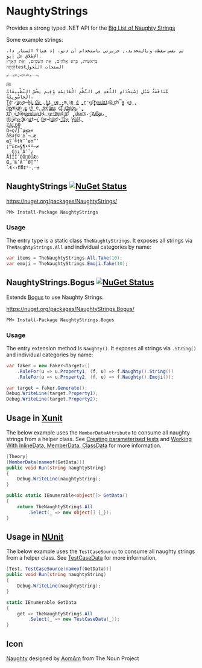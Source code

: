 # NaughtyStrings

Provides a strong typed .NET API for the [Big List of Naughty Strings](https://github.com/minimaxir/big-list-of-naughty-strings)

Some example strings:

```
ثم نفس سقطت وبالتحديد،, جزيرتي باستخدام أن دنو. إذ هنا؟ الستار دا، الإطلاق عل إيو.
בְּרֵאשִׁית, בָּרָא אֱלֹהִים, אֵת הַשָּׁמַיִם, וְאֵת הָאָרֶץ
הָיְתָהtestالصفحات التّحول
﷽
ﷺ
مُنَاقَشَةُ سُبُلِ اِسْتِخْدَامِ اللُّغَةِ فِي النُّظُمِ الْقَائِمَةِ وَفِيم يَخُصَّ التَّطْبِيقَاتُ الْحاسُوبِيَّةُ، 
Ṱ̺̺̕o͞ ̷i̲̬͇̪͙n̝̗͕v̟̜̘̦͟o̶̙̰̠kè͚̮̺̪̹̱̤ ̖t̝͕̳̣̻̪͞h̼͓̲̦̳̘̲e͇̣̰̦̬͎ ̢̼̻̱̘h͚͎͙̜̣̲ͅi̦̲̣̰̤v̻͍e̺̭̳̪̰-m̢iͅn̖̺̞̲̯̰d̵̼̟͙̩̼̘̳ ̞̥̱̳̭r̛̗̘e͙p͠r̼̞̻̭̗e̺̠̣͟s̘͇̳͍̝͉e͉̥̯̞̲͚̬͜ǹ̬͎͎̟̖͇̤t͍̬̤͓̼̭͘ͅi̪̱n͠g̴͉ ͏͉ͅc̬̟h͡a̫̻̯͘o̫̟̖͍̙̝͉s̗̦̲.̨̹͈̣
̡͓̞ͅI̗̘̦͝n͇͇͙v̮̫ok̲̫̙͈i̖͙̭̹̠̞n̡̻̮̣̺g̲͈͙̭͙̬͎ ̰t͔̦h̞̲e̢̤ ͍̬̲͖f̴̘͕̣è͖ẹ̥̩l͖͔͚i͓͚̦͠n͖͍̗͓̳̮g͍ ̨o͚̪͡f̘̣̬ ̖̘͖̟͙̮c҉͔̫͖͓͇͖ͅh̵̤̣͚͔á̗̼͕ͅo̼̣̥s̱͈̺̖̦̻͢.̛̖̞̠̫̰
̗̺͖̹̯͓Ṯ̤͍̥͇͈h̲́e͏͓̼̗̙̼̣͔ ͇̜̱̠͓͍ͅN͕͠e̗̱z̘̝̜̺͙p̤̺̹͍̯͚e̠̻̠͜r̨̤͍̺̖͔̖̖d̠̟̭̬̝͟i̦͖̩͓͔̤a̠̗̬͉̙n͚͜ ̻̞̰͚ͅh̵͉i̳̞v̢͇ḙ͎͟-҉̭̩̼͔m̤̭̫i͕͇̝̦n̗͙ḍ̟ ̯̲͕͞ǫ̟̯̰̲͙̻̝f ̪̰̰̗̖̭̘͘c̦͍̲̞͍̩̙ḥ͚a̮͎̟̙͜ơ̩̹͎s̤.̝̝ ҉Z̡̖̜͖̰̣͉̜a͖̰͙̬͡l̲̫̳͍̩g̡̟̼̱͚̞̬ͅo̗͜.̟
̦H̬̤̗̤͝e͜ ̜̥̝̻͍̟́w̕h̖̯͓o̝͙̖͎̱̮ ҉̺̙̞̟͈W̷̼̭a̺̪͍į͈͕̭͙̯̜t̶̼̮s̘͙͖̕ ̠̫̠B̻͍͙͉̳ͅe̵h̵̬͇̫͙i̹͓̳̳̮͎̫̕n͟d̴̪̜̖ ̰͉̩͇͙̲͞ͅT͖̼͓̪͢h͏͓̮̻e̬̝̟ͅ ̤̹̝W͙̞̝͔͇͝ͅa͏͓͔̹̼̣l̴͔̰̤̟͔ḽ̫.͕
Z̮̞̠͙͔ͅḀ̗̞͈̻̗Ḷ͙͎̯̹̞͓G̻O̭̗̮
Ω≈ç√∫˜µ≤≥÷
åß∂ƒ©˙∆˚¬…æ
œ∑´®†¥¨ˆøπ“‘
¡™£¢∞§¶•ªº–≠
¸˛Ç◊ı˜Â¯˘¿
ÅÍÎÏ˝ÓÔÒÚÆ☃
Œ„´‰ˇÁ¨ˆØ∏”’
`⁄€‹›ﬁﬂ‡°·‚—±
```


## NaughtyStrings  [![NuGet Status](http://img.shields.io/nuget/v/NaughtyStrings.svg?style=flat)](https://www.nuget.org/packages/NaughtyStrings/)

https://nuget.org/packages/NaughtyStrings/

    PM> Install-Package NaughtyStrings


### Usage

The entry type is a static class `TheNaughtyStrings`. It exposes all strings via `TheNaughtyStrings.All` and individual categories by name:

```csharp
var items = TheNaughtyStrings.All.Take(10);
var emoji = TheNaughtyStrings.Emoji.Take(10);
```

## NaughtyStrings.Bogus [![NuGet Status](http://img.shields.io/nuget/v/NaughtyStrings.Bogus.svg?style=flat)](https://www.nuget.org/packages/NaughtyStrings.Bogus/)

Extends [Bogus](https://github.com/bchavez/Bogus) to use Naughty Strings.

https://nuget.org/packages/NaughtyStrings.Bogus/

    PM> Install-Package NaughtyStrings.Bogus


### Usage


The entry extension method is `Naughty()`. It exposes all strings via `.String()` and individual categories by name:

```csharp
var faker = new Faker<Target>()
    .RuleFor(u => u.Property1, (f, u) => f.Naughty().String())
    .RuleFor(u => u.Property2, (f, u) => f.Naughty().Emoji());

var target = faker.Generate();
Debug.WriteLine(target.Property1);
Debug.WriteLine(target.Property2);
```


## Usage in [Xunit](https://xunit.github.io/)

The below example uses the `MemberDataAttribute` to consume all naughty strings from a helper class. See [Creating parameterised tests](https://andrewlock.net/creating-parameterised-tests-in-xunit-with-inlinedata-classdata-and-memberdata/#loadingdatafromapropertyormethodonadifferentclass) and [Working With InlineData, MemberData, ClassData](http://hamidmosalla.com/2017/02/25/xunit-theory-working-with-inlinedata-memberdata-classdata/) for more information.

```csharp
[Theory]
[MemberData(nameof(GetData))]
public void Run(string naughtyString)
{
    Debug.WriteLine(naughtyString);
}

public static IEnumerable<object[]> GetData()
{
    return TheNaughtyStrings.All
        .Select(_ => new object[] {_});
}
```


## Usage in [NUnit](http://nunit.org/)

The below example uses the `TestCaseSource` to consume all naughty strings from a helper class. See [TestCaseData](https://github.com/nunit/docs/wiki/TestCaseData) for more information.

```csharp
[Test, TestCaseSource(nameof(GetData))]
public void Run(string naughtyString)
{
    Debug.WriteLine(naughtyString);
}

static IEnumerable GetData
{
    get => TheNaughtyStrings.All
        .Select(_ => new TestCaseData(_));
}
```


## Icon

<a href="https://thenounproject.com/term/naughty/1777956/" target="_blank">Naughty</a> designed by <a href="https://thenounproject.com/AomAm/" target="_blank">AomAm</a> from The Noun Project
